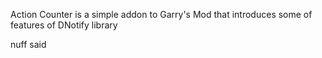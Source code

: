 
Action Counter is a simple addon to Garry's Mod that introduces some of features of DNotify library

nuff said